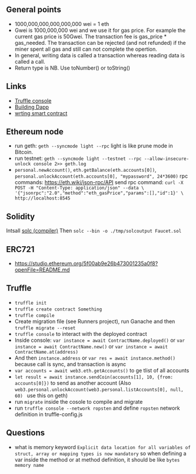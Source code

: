 ## General points
- 1000,000,000,000,000,000 wei = 1 eth
- Gwei is 1000,000,000 wei and we use it for gas price. For example the current gas price is 50Gwei.
The transaction fee is gas_price * gas_needed. The transaction can be rejected (and not refunded) if the miner spent all gas and still can not complete the opertion. 
- In general, writing data is called a transaction whereas reading data is called a call.
- Return type is NB. Use toNumber() or toString()

## Links
- [Truffle console](https://www.trufflesuite.com/docs/truffle/getting-started/interacting-with-your-contracts)
- [Building Dapp](https://docs.openzeppelin.com/learn/building-a-dapp#starter-kit)
- [wrting smart contract](https://docs.openzeppelin.com/learn/developing-smart-contract)

## Ethereum node
- run geth: `geth --syncmode light --rpc` light is like prune mode in Bitcoin.
- run testnet: `geth --syncmode light --testnet --rpc --allow-insecure-unlock console 2>> geth.log`
- `personal.newAccount()`, `eth.getBalance(eth.accounts[0])`, `personal.unlockAccount(eth.accounts[0], "mypassword", 24*3600)`
rpc commands: https://eth.wiki/json-rpc/API
send rpc command: ```curl -X POST -H "Content-Type: application/json" --data \
  '{"jsonrpc":"2.0","method":"eth_gasPrice","params":[],"id":1}' \
  http://localhost:8545```

## Solidity
Intsall [solc (compiler)](https://solidity.readthedocs.io/en/v0.6.10/installing-solidity.html#binary-packages)
Then `solc --bin -o ./tmp/solcoutput Faucet.sol`

## ERC721
- https://studio.ethereum.org/5f00ab9e26b473001235a0f8?openFile=README.md

## Truffle
- `truffle init`
- `truffle create contract Something`
- `truffle compile`
- Create migration file (see Runners project), run Ganache and then `truffle migrate --reset`
- `truffle console` to interact with the deployed contract
- Inside console: `var instance = await ContractName.deployed()` or `var instance = await ContractName.new()` or `var instance = await ContractName.at(address)`
- And then `instance.address` or `var res = await instance.method()` because call is sync, and transaction is async
- `var accounts = await web3.eth.getAccounts()` to ge tlist of all accounts
- `let result = await instance.sendCoin(accounts[1], 10, {from: accounts[0]})` to send as another account (Also `web3.personal.unlockAccount(web3.personal.listAccounts[0], null, 60) ` use this on geth)
- run `migrate` inside the cosole to compile and migrate
- run `truffle console --network ropsten` and define `ropsten` network definition in truffle-config.js

## Questions
- what is memory keyword
`Explicit data location for all variables of struct, array or mapping types is now mandatory` so when defining a var inside the method or at method definition, it should be like `bytes memory name` 
